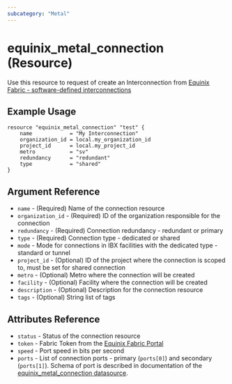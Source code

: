 ```yaml
---
subcategory: "Metal"
---
```


# equinix_metal_connection (Resource)

Use this resource to request of create an Interconnection from [Equinix Fabric - software-defined interconnections](https://metal.equinix.com/developers/docs/networking/fabric/)

## Example Usage

```hcl
resource "equinix_metal_connection" "test" {
    name            = "My Interconnection"
    organization_id = local.my_organization_id
    project_id      = local.my_project_id
    metro           = "sv"
    redundancy      = "redundant"
    type            = "shared"
}
```

## Argument Reference

* `name` - (Required) Name of the connection resource
* `organization_id` - (Required) ID of the organization responsible for the connection
* `redundancy` - (Required) Connection redundancy - redundant or primary
* `type` - (Required) Connection type - dedicated or shared
* `mode` - Mode for connections in IBX facilities with the dedicated type - standard or tunnel
* `project_id` - (Optional) ID of the project where the connection is scoped to, must be set for shared connection
* `metro` - (Optional) Metro where the connection will be created
* `facility` - (Optional) Facility where the connection will be created
* `description` - (Optional) Description for the connection resource
* `tags` - (Optional) String list of tags

## Attributes Reference

* `status` - Status of the connection resource
* `token` - Fabric Token from the [Equinix Fabric Portal](https://ecxfabric.equinix.com/dashboard)
* `speed` - Port speed in bits per second
* `ports` - List of connection ports - primary (`ports[0]`) and secondary (`ports[1]`). Schema of port is described in documentation of the [equinix_metal_connection datasource](../data-sources/equinix_metal_connection.md).



